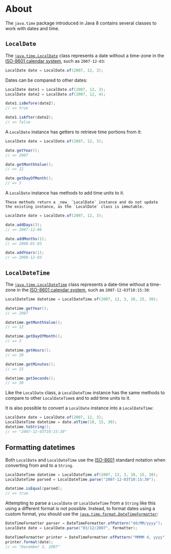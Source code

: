 # About

The `java.time` package introduced in Java 8 contains several classes to work with dates and time.

## `LocalDate`

The [`java.time.LocalDate`][localdate-docs] class represents a date without a time-zone in the [ISO-8601 calendar system][iso-8601], such as `2007-12-03`:

```java
LocalDate date = LocalDate.of(2007, 12, 3);
```

Dates can be compared to other dates:

```java
LocalDate date1 = LocalDate.of(2007, 12, 3);
LocalDate date2 = LocalDate.of(2007, 12, 4);

date1.isBefore(date2);
// => true

date1.isAfter(date2);
// => false
```

A `LocalDate` instance has getters to retrieve time portions from it:

```java
LocalDate date = LocalDate.of(2007, 12, 3);

date.getYear();
// => 2007

date.getMonthValue();
// => 12

date.getDayOfMonth();
// => 3
```

A `LocalDate` instance has methods to add time units to it.

```exercism/note
These methods return a _new_ `LocalDate` instance and do not update the existing instance, as the `LocalDate` class is immutable.
```

```java
LocalDate date = LocalDate.of(2007, 12, 3);

date.addDays(3);
// => 2007-12-06

date.addMonths(1);
// => 2008-01-03

date.addYears(1);
// => 2008-12-03
```

## `LocalDateTime`

The [`java.time.LocalDateTime`][localdatetime-docs] class represents a date-time without a time-zone in the [ISO-8601 calendar system][iso-8601], such as `2007-12-03T10:15:30`:

```java
LocalDateTime datetime = LocalDateTime.of(2007, 12, 3, 10, 15, 30);

datetime.getYear();
// => 2007

datetime.getMonthValue();
// => 12

datetime.getDayOfMonth();
// => 3

datetime.getHours();
// => 10

datetime.getMinutes();
// => 15

datetime.getSeconds();
// => 30
```

Like the `LocalDate` class, a `LocalDateTime` instance has the same methods to compare to other `LocalDateTime`s and to add time units to it.

It is also possible to convert a `LocalDate` instance into a `LocalDateTime`:

```java
LocalDate date = LocalDate.of(2007, 12, 3);
LocalDateTime datetime = date.atTime(10, 15, 30);
datetime.toString();
// => "2007-12-03T10:15:30"
```

## Formatting datetimes

Both `LocalDate` and `LocalDateTime` use the [ISO-8601][iso-8601] standard notation when converting from and to a `String`.

```java
LocalDateTime datetime = LocalDateTime.of(2007, 12, 3, 10, 15, 30);
LocalDateTime parsed = LocalDateTime.parse("2007-12-03T10:15:30");

datetime.isEqual(parsed);
// => true
```

Attempting to parse a `LocalDate` or `LocalDateTime` from a `String` like this using a different format is not possible.
Instead, to format dates using a custom format, you should use the [`java.time.format.DateTimeFormatter`][datetimeformatter-docs]:

```java
DateTimeFormatter parser = DateTimeFormatter.ofPattern("dd/MM/yyyy");
LocalDate date = LocalDate.parse("03/12/2007", formatter);

DateTimeFormatter printer = DateTimeFormatter.ofPattern("MMMM d, yyyy");
printer.format(date);
// => "December 3, 2007"
```

[iso-8601]: https://en.wikipedia.org/wiki/ISO_8601
[localdate-docs]: https://docs.oracle.com/javase/8/docs/api/java/time/LocalDate.html
[localdatetime-docs]: https://docs.oracle.com/javase/8/docs/api/java/time/LocalDateTime.html
[datetimeformatter-docs]: https://docs.oracle.com/javase/8/docs/api/java/time/format/DateTimeFormatter.html
